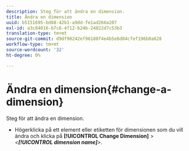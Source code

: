 ```yaml
---
description: Steg för att ändra en dimension.
title: Ändra en dimension
uuid: b5151695-bd88-42b1-a9dd-fe1ad266a207
exl-id: a3c84016-b7c6-4f12-b24b-24822d7c53b3
translation-type: tm+mt
source-git-commit: d9df90242ef96188f4e4b5e6d04cfef196b0a628
workflow-type: tm+mt
source-wordcount: '32'
ht-degree: 0%

---
```


# Ändra en dimension{#change-a-dimension}

Steg för att ändra en dimension.

* Högerklicka på ett element eller etiketten för dimensionen som du vill ändra och klicka på **[!UICONTROL Change Dimension]** > *&lt;**[!UICONTROL dimension name]**>*.
